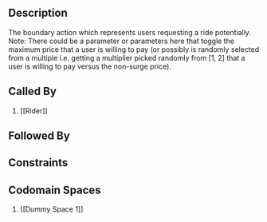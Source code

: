 ## Description

The boundary action which represents users requesting a ride potentially. Note: There could be a parameter or parameters here that toggle the maximum price that a user is willing to pay (or possibly is randomly selected from a multiple i.e. getting a multiplier picked randomly from [1, 2] that a user is willing to pay versus the non-surge price).
## Called By
1. [[Rider]]

## Followed By

## Constraints

## Codomain Spaces
1. [[Dummy Space 1]]

